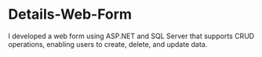 # Details-Web-Form
I developed a web form using ASP.NET and SQL Server that supports CRUD operations, enabling users to create, delete, and update data.
